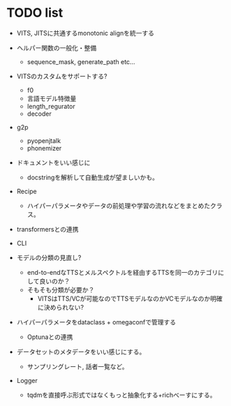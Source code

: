# TODO list
- VITS, JITSに共通するmonotonic alignを統一する
- ヘルパー関数の一般化・整備
    - sequence_mask, generate_path etc...
- VITSのカスタムをサポートする?
    - f0
    - 言語モデル特徴量
    - length_regurator
    - decoder
- g2p
    - pyopenjtalk
    - phonemizer
- ドキュメントをいい感じに
    - docstringを解析して自動生成が望ましいかも。
- Recipe
    - ハイパーパラメータやデータの前処理や学習の流れなどをまとめたクラス。
- transformersとの連携
- CLI

- モデルの分類の見直し?
    - end-to-endなTTSとメルスペクトルを経由するTTSを同一のカテゴリにして良いのか？
    - そもそも分類が必要か？
        - VITSはTTS/VCが可能なのでTTSモデルなのかVCモデルなのか明確に決められない?

- ハイパーパラメータをdataclass + omegaconfで管理する
    - Optunaとの連携

- データセットのメタデータをいい感じにする。
    - サンプリングレート, 話者一覧など。

- Logger
    - tqdmを直接呼ぶ形式ではなくもっと抽象化する+richべーすにする。
